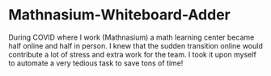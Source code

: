 # Mathnasium-Whiteboard-Adder
During COVID where I work (Mathnasium) a math learning center became half online and half in person. I knew that the sudden transition online would contribute a lot of stress and extra work for the team. I took it upon myself to automate a very tedious task to save tons of time!
